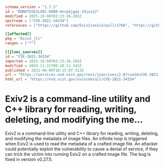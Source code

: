 ```toml
schema_version = "1.7.3"
id = "DONOTUSEJLSEC-0000-mnrpkjgqz-19jzaj2"
modified = 2025-10-08T03:23:36.203Z
upstream = ["CVE-2021-34334"]
references = ["https://github.com/Exiv2/exiv2/pull/1766", "https://github.com/Exiv2/exiv2/security/advisories/GHSA-hqjh-hpv8-8r9p", "https://lists.debian.org/debian-lts-announce/2023/01/msg00004.html", "https://lists.fedoraproject.org/archives/list/package-announce%40lists.fedoraproject.org/message/FMDT4PJB7P43WSOM3TRQIY3J33BAFVVE/", "https://lists.fedoraproject.org/archives/list/package-announce%40lists.fedoraproject.org/message/UYGDELIFFJWKUU7SO3QATCIXCZJERGAC/", "https://security.gentoo.org/glsa/202312-06", "https://github.com/Exiv2/exiv2/pull/1766", "https://github.com/Exiv2/exiv2/security/advisories/GHSA-hqjh-hpv8-8r9p", "https://lists.debian.org/debian-lts-announce/2023/01/msg00004.html", "https://lists.fedoraproject.org/archives/list/package-announce%40lists.fedoraproject.org/message/FMDT4PJB7P43WSOM3TRQIY3J33BAFVVE/", "https://lists.fedoraproject.org/archives/list/package-announce%40lists.fedoraproject.org/message/UYGDELIFFJWKUU7SO3QATCIXCZJERGAC/", "https://security.gentoo.org/glsa/202312-06"]

[[affected]]
pkg = "Exiv2_jll"
ranges = ["*"]

[[jlsec_sources]]
id = "CVE-2021-34334"
imported = 2025-10-08T03:23:36.203Z
modified = 2024-11-21T06:10:11.343Z
published = 2021-08-09T18:15:07.513Z
url = "https://services.nvd.nist.gov/rest/json/cves/2.0?cveId=CVE-2021-34334"
html_url = "https://nvd.nist.gov/vuln/detail/CVE-2021-34334"
```

# Exiv2 is a command-line utility and C++ library for reading, writing, deleting, and modifying the me...

Exiv2 is a command-line utility and C++ library for reading, writing, deleting, and modifying the metadata of image files. An infinite loop is triggered when Exiv2 is used to read the metadata of a crafted image file. An attacker could potentially exploit the vulnerability to cause a denial of service, if they can trick the victim into running Exiv2 on a crafted image file. The bug is fixed in version v0.27.5.

